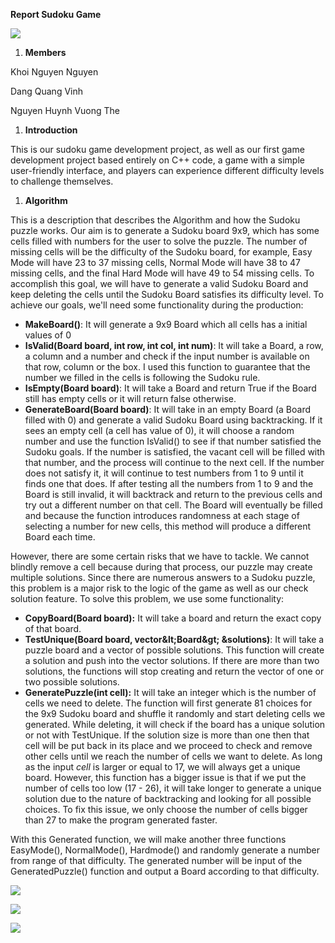 **Report Sudoku Game**

![](RackMultipart20220219-4-1i94uwe_html_83d275fd1e36ca60.png)

1. **Members**

Khoi Nguyen Nguyen

Dang Quang Vinh

Nguyen Huynh Vuong The

1. **Introduction**

This is our sudoku game development project, as well as our first game development project based entirely on C++ code, a game with a simple user-friendly interface, and players can experience different difficulty levels to challenge themselves.

1. **Algorithm**

This is a description that describes the Algorithm and how the Sudoku puzzle works. Our aim is to generate a Sudoku board 9x9, which has some cells filled with numbers for the user to solve the puzzle. The number of missing cells will be the difficulty of the Sudoku board, for example, Easy Mode will have 23 to 37 missing cells, Normal Mode will have 38 to 47 missing cells, and the final Hard Mode will have 49 to 54 missing cells. To accomplish this goal, we will have to generate a valid Sudoku Board and keep deleting the cells until the Sudoku Board satisfies its difficulty level. To achieve our goals, we&#39;ll need some functionality during the production:

- **MakeBoard()**: It will generate a 9x9 Board which all cells has a initial values of 0
- **IsValid(Board board, int row, int col, int num)**: It will take a Board, a row, a column and a number and check if the input number is available on that row, column or the box. I used this function to guarantee that the number we filled in the cells is following the Sudoku rule.
- **IsEmpty(Board board)**: It will take a Board and return True if the Board still has empty cells or it will return false otherwise.
- **GenerateBoard(Board board)**: It will take in an empty Board (a Board filled with 0) and generate a valid Sudoku Board using backtracking. If it sees an empty cell (a cell has value of 0), it will choose a random number and use the function IsValid() to see if that number satisfied the Sudoku goals. If the number is satisfied, the vacant cell will be filled with that number, and the process will continue to the next cell. If the number does not satisfy it, it will continue to test numbers from 1 to 9 until it finds one that does. If after testing all the numbers from 1 to 9 and the Board is still invalid, it will backtrack and return to the previous cells and try out a different number on that cell. The Board will eventually be filled and because the function introduces randomness at each stage of selecting a number for new cells, this method will produce a different Board each time.

However, there are some certain risks that we have to tackle. We cannot blindly remove a cell because during that process, our puzzle may create multiple solutions. Since there are numerous answers to a Sudoku puzzle, this problem is a major risk to the logic of the game as well as our check solution feature. To solve this problem, we use some functionality:

- **CopyBoard(Board board):** It will take a board and return the exact copy of that board.
- **TestUnique(Board board, vector\&lt;Board\&gt; &amp;solutions)**: It will take a puzzle board and a vector of possible solutions. This function will create a solution and push into the vector solutions. If there are more than two solutions, the functions will stop creating and return the vector of one or two possible solutions.
- **GeneratePuzzle(int cell):** It will take an integer which is the number of cells we need to delete. The function will first generate 81 choices for the 9x9 Sudoku board and shuffle it randomly and start deleting cells we generated. While deleting, it will check if the board has a unique solution or not with TestUnique. If the solution size is more than one then that cell will be put back in its place and we proceed to check and remove other cells until we reach the number of cells we want to delete. As long as the input _cell_  is larger or equal to 17, we will always get a unique board. However, this function has a bigger issue is that if we put the number of cells too low (17 - 26), it will take longer to generate a unique solution due to the nature of backtracking and looking for all possible choices. To fix this issue, we only choose the number of cells bigger than 27 to make the program generated faster.

With this Generated function, we will make another three functions EasyMode(), NormalMode(), Hardmode() and randomly generate a number from range of that difficulty. The generated number will be input of the GeneratedPuzzle() function and output a Board according to that difficulty.

![](RackMultipart20220219-4-1i94uwe_html_3703c90aad8504ca.png)

![](RackMultipart20220219-4-1i94uwe_html_44db8a73da9411bf.png)

![](RackMultipart20220219-4-1i94uwe_html_8ed1cc4f388607ff.png)

